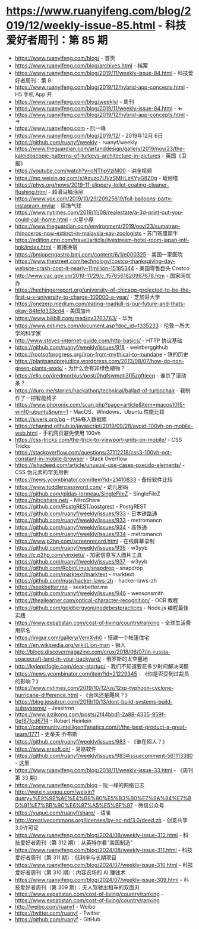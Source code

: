 # https://www.ruanyifeng.com/blog/2019/12/weekly-issue-85.html - 科技爱好者周刊：第 85 期

- https://www.ruanyifeng.com/blog/ - 首页
- https://www.ruanyifeng.com/blog/archives.html - 档案
- https://www.ruanyifeng.com/blog/2019/11/weekly-issue-84.html - 科技爱好者周刊：第 8
- https://www.ruanyifeng.com/blog/2019/12/hybrid-app-concepts.html - H5 手机 App 开
- https://www.ruanyifeng.com/blog/weekly/ - 周刊
- https://www.ruanyifeng.com/blog/2019/11/weekly-issue-84.html - ⇐
- https://www.ruanyifeng.com/blog/2019/12/hybrid-app-concepts.html - ⇒
- https://www.ruanyifeng.com - 阮一峰
- https://www.ruanyifeng.com/blog/2019/12/ - 2019年12月 6日
- https://github.com/ruanyf/weekly - ruanyf/weekly
- https://www.theguardian.com/artanddesign/gallery/2019/nov/23/the-kaleidoscopic-patterns-of-turkeys-architecture-in-pictures - 英国《卫报》
- https://youtube.com/watch?v=oNThpVzjM00 - 讲座视频
- https://mp.weixin.qq.com/s/Azuzo7UVzSMHLzKYyG8Z0g - 蚯蚓塔
- https://phys.org/news/2019-11-slippery-toilet-coating-cleaner-flushing.html - 超滑马桶涂层
- https://www.vox.com/2019/10/29/20925619/foil-balloons-party-instagram-mylar - 铝箔气球
- https://www.nytimes.com/2019/11/08/realestate/a-3d-print-out-you-could-call-home.html - 火星小屋
- https://www.theguardian.com/environment/2019/nov/23/sumatran-rhinoceros-now-extinct-in-malaysia-say-zoologists - 苏门答腊犀牛
- https://edition.cnn.com/travel/article/livestream-hotel-room-japan-intl-hnk/index.html - 直播换宿
- https://bmjopengastro.bmj.com/content/6/1/e000325 - 美国一家医院
- https://www.thestreet.com/technology/costco-thanksgiving-day-website-crash-cost-it-nearly-11million-15185344 - 美国零售巨头 Costco
- http://www.cac.gov.cn/2019-11/29/c_1576561820967678.htm - 国家网信办
- https://hechingerreport.org/university-of-chicago-projected-to-be-the-first-u-s-university-to-charge-100000-a-year/ - 芝加哥大学
- https://onezero.medium.com/eating-roadkill-is-our-future-and-thats-okay-84fefd333cd4 - 美国加州
- https://www.bilibili.com/read/cv3763763/ - 华为
- https://www.eetimes.com/document.asp?doc_id=1335233 - 伦敦一所大学的科学家
- http://www.steves-internet-guide.com/http-basics/ - HTTP 协议基础
- https://github.com/ruanyf/weekly/issues/918 - weinberggithub
- https://rootsofprogress.org/iron-from-mythical-to-mundane - 铁的历史
- https://plantsandprejudice.wordpress.com/2013/08/07/how-do-non-green-plants-work/ - 为什么会有非绿色植物？
- https://ello.co/dredmorbius/post/0hgfswmoti3fi5zgftjecq - 谁杀了滚动条？
- https://duro.me/stories/hackathon/technical/ballad-of-turbochair - 我制作了一把智能椅子
- https://www.phoronix.com/scan.php?page=article&item=macos1015-win10-ubuntu&num=1 - MacOS、Windows、Ubuntu 性能比较
- https://sivers.org/pg - 代码移入数据库
- https://chanind.github.io/javascript/2019/09/28/avoid-100vh-on-mobile-web.html - 手机网页避免使用 100vh
- https://css-tricks.com/the-trick-to-viewport-units-on-mobile/ - CSS Tricks
- https://stackoverflow.com/questions/37112218/css3-100vh-not-constant-in-mobile-browser - Stack Overflow
- https://ishadeed.com/article/unusual-use-cases-pseudo-elements/ - CSS 伪元素的罕见用例
- https://news.ycombinator.com/item?id=21410833 - 备份软件比较
- https://www.toddlerpassword.com/ - 幼儿密码
- https://github.com/gildas-lormeau/SingleFileZ - SingleFileZ
- https://nitroshare.net/ - NitroShare
- https://github.com/PostgREST/postgrest - PostgREST
- https://github.com/ruanyf/weekly/issues/933 - 日本铁路通
- https://github.com/ruanyf/weekly/issues/933 - metromancn
- https://github.com/ruanyf/weekly/issues/934 - 高铁通
- https://github.com/ruanyf/weekly/issues/934 - metromancn
- https://www.p2hp.com/screenrecord.html - 在线屏幕录制
- https://github.com/ruanyf/weekly/issues/936 - w3yyb
- https://c.p2hp.com/yinxietu/ - 加密信息写入图片工具
- https://github.com/ruanyf/weekly/issues/937 - w3yyb
- https://github.com/RobinLinus/snapdrop - snapdrop
- https://github.com/marktext/marktext - marktext
- https://github.com/nusr/hacker-laws-zh - hacker-laws-zh
- https://seekbetter.me - seekbetter.me
- https://github.com/ruanyf/weekly/issues/946 - wensonsmith
- https://theailearner.com/optical-character-recognition/ - OCR 教程
- https://github.com/goldbergyoni/nodebestpractices - Node.js 编程最佳实践
- https://www.expatistan.com/cost-of-living/country/ranking - 全球生活费用排名
- https://imgur.com/gallery/VemXvh0 - 搭建一个帐篷住宅
- https://en.wikipedia.org/wiki/Lion-man - 狮人
- http://blogs.discovermagazine.com/crux/2018/06/07/in-russia-spacecraft-land-in-your-backyard/ - 俄罗斯的太空墓地
- http://kyleprifogle.com/dear-startup/ - 我们不知道要花多少时间解决问题
- https://news.ycombinator.com/item?id=21229345 - 《你是否受到过裁员的影响？》
- https://www.nytimes.com/2019/10/12/us/12xp-typhoon-cyclone-hurricane-difference.html - 《台风还是飓风？》
- https://blog.jessitron.com/2019/10/13/dont-build-systems-build-subsystems/ - Jessitron
- https://www.juzikong.com/posts/2f44bbd1-2a88-4335-959f-0ef87fcd67f4 - Robert Heinlein
- https://community.intelligentfanatics.com/t/the-best-product-a-great-team/1771 - 史蒂夫·乔布斯
- https://github.com/ruanyf/weekly/issues/983 - 《谁在招人？》
- https://www.ersoft.cn/ - 易路软件
- https://github.com/ruanyf/weekly/issues/983#issuecomment-561113380 - 这里
- https://www.ruanyifeng.com/blog/2018/11/weekly-issue-33.html - 《周刊第 33 期》
- https://www.ruanyifeng.com/blog - 阮一峰的网络日志
- http://weixin.sogou.com/weixin?query=%E9%98%AE%E4%B8%80%E5%B3%B0%E7%9A%84%E7%BD%91%E7%BB%9C%E6%97%A5%E5%BF%97 - 微信公众号
- https://yuque.com/ruanyf/share/ - 语雀
- http://creativecommons.org/licenses/by-nc-nd/3.0/deed.zh - 创意共享3.0许可证
- https://www.ruanyifeng.com/blog/2024/08/weekly-issue-312.html - 科技爱好者周刊（第 312 期）：从英特尔看"美国制造"
- https://www.ruanyifeng.com/blog/2024/08/weekly-issue-311.html - 科技爱好者周刊（第 311 期）：低利率与长期项目
- https://www.ruanyifeng.com/blog/2024/07/weekly-issue-310.html - 科技爱好者周刊（第 310 期）：内容农场的 AI 赚钱术
- https://www.ruanyifeng.com/blog/2024/07/weekly-issue-309.html - 科技爱好者周刊（第 309 期）：无人驾驶出租车的双面刃
- https://www.expatistan.com/cost-of-living/country/ranking - https://www.expatistan.com/cost-of-living/country/ranking
- http://weibo.com/ruanyf - Weibo
- https://twitter.com/ruanyf - Twitter
- https://github.com/ruanyf - GitHub